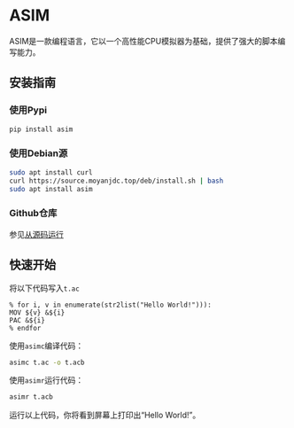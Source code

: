 # ASIM

ASIM是一款编程语言，它以一个高性能CPU模拟器为基础，提供了强大的脚本编写能力。

## 安装指南

### 使用Pypi

```bash
pip install asim
```

### 使用Debian源

```bash
sudo apt install curl
curl https://source.moyanjdc.top/deb/install.sh | bash
sudo apt install asim
```

### Github仓库

参见[从源码运行](dev/)

## 快速开始
将以下代码写入`t.ac`

```
% for i, v in enumerate(str2list("Hello World!"))):
MOV ${v} &${i}
PAC &${i}
% endfor
```
使用`asimc`编译代码：

```bash
asimc t.ac -o t.acb
```
使用`asimr`运行代码：

```bash
asimr t.acb
```

运行以上代码，你将看到屏幕上打印出“Hello World!”。
